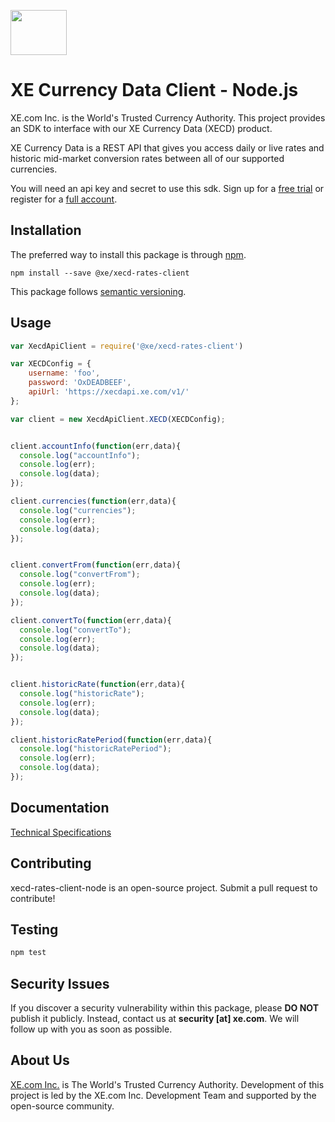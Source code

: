<p align="">
    <a href="http://www.xe.com" target="_blank">
        <img src="https://upload.wikimedia.org/wikipedia/en/5/55/XE_Corporation_logo.png" width="90" height="72"/>
    </a>
</p>

# XE Currency Data Client - Node.js

XE.com Inc. is the World's Trusted Currency Authority. This project provides an SDK to interface with our XE Currency Data (XECD) product.

XE Currency Data is a REST API that gives you access daily or live rates and historic mid-market conversion rates between all of our supported currencies. 

You will need an api key and secret to use this sdk. Sign up for a [free trial][5] or register for a [full account][6].

## Installation

The preferred way to install this package is through [npm][4].

```
npm install --save @xe/xecd-rates-client
```

This package follows [semantic versioning][3].

## Usage

```javascript
var XecdApiClient = require('@xe/xecd-rates-client')

var XECDConfig = {
    username: 'foo',
    password: 'OxDEADBEEF',
    apiUrl: 'https://xecdapi.xe.com/v1/'
};

var client = new XecdApiClient.XECD(XECDConfig);


client.accountInfo(function(err,data){
  console.log("accountInfo");
  console.log(err);
  console.log(data);
});

client.currencies(function(err,data){
  console.log("currencies");
  console.log(err);
  console.log(data);
});


client.convertFrom(function(err,data){
  console.log("convertFrom");
  console.log(err);
  console.log(data);
});

client.convertTo(function(err,data){
  console.log("convertTo");
  console.log(err);
  console.log(data);
});


client.historicRate(function(err,data){
  console.log("historicRate");
  console.log(err);
  console.log(data);
});

client.historicRatePeriod(function(err,data){
  console.log("historicRatePeriod");
  console.log(err);
  console.log(data);
});
```

## Documentation

[Technical Specifications][2]

## Contributing

xecd-rates-client-node is an open-source project. Submit a pull request to contribute!

## Testing

```bash
npm test
```

## Security Issues

If you discover a security vulnerability within this package, please **DO NOT** publish it publicly. Instead, contact us at **security [at] xe.com**. We will follow up with you as soon as possible.

## About Us

[XE.com Inc.][1] is The World's Trusted Currency Authority. Development of this project is led by the XE.com Inc. Development Team and supported by the open-source community.

[1]: http://www.xe.com
[2]: http://www.xe.com/xecurrencydata/XE_Currency_Data_API_Specifications.pdf
[3]: http://semver.org/
[4]: https://www.npmjs.com/
[5]: https://xecd.xe.com/account/signup.php?freetrial
[6]: http://www.xe.com/xecurrencydata/
